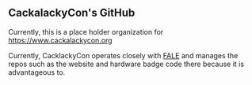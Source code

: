 ## CackalackyCon's GitHub 

Currently, this is a place holder organization for https://www.cackalackycon.org

Currently, CacklackyCon operates closely with [FALE](https://github.com/LockFALE/) and manages the repos such as the website and hardware badge code there because it is advantageous to.
